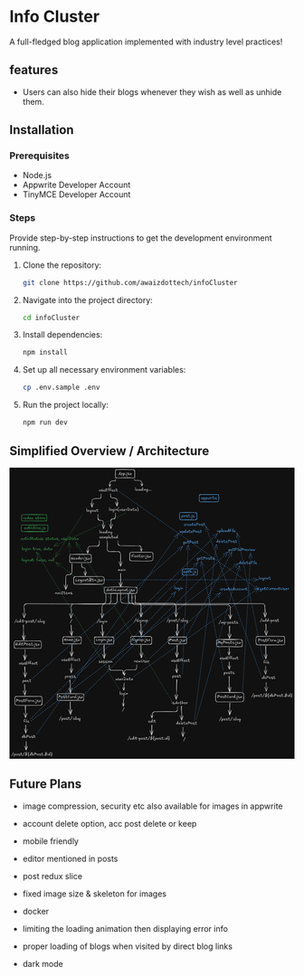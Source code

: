 # Info Cluster

A full-fledged blog application implemented with industry level practices!

## features

- Users can also hide their blogs whenever they wish as well as unhide them.

## Installation

### Prerequisites

- Node.js
- Appwrite Developer Account
- TinyMCE Developer Account

### Steps

Provide step-by-step instructions to get the development environment running.

1. Clone the repository:
   ```bash
   git clone https://github.com/awaizdottech/infoCluster
   ```
2. Navigate into the project directory:
   ```bash
   cd infoCluster
   ```
3. Install dependencies:
   ```bash
   npm install
   ```
4. Set up all necessary environment variables:
   ```bash
   cp .env.sample .env
   ```
5. Run the project locally:
   ```bash
   npm run dev
   ```

## Simplified Overview / Architecture

!["code flow diagram"](flow.png)

## Future Plans

- image compression, security etc also available for images in appwrite
- account delete option, acc post delete or keep

- mobile friendly
- editor mentioned in posts
- post redux slice
- fixed image size & skeleton for images
- docker
- limiting the loading animation then displaying error info
- proper loading of blogs when visited by direct blog links
- dark mode
